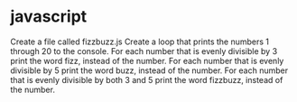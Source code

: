 # javascript
Create a file called fizzbuzz.js
Create a loop that prints the numbers 1 through 20 to the console.
For each number that is evenly divisible by 3 print the word fizz, instead of the number.
For each number that is evenly divisible by 5 print the word buzz, instead of the number.
For each number that is evenly divisible by both 3 and 5 print the word fizzbuzz, instead of the number.
